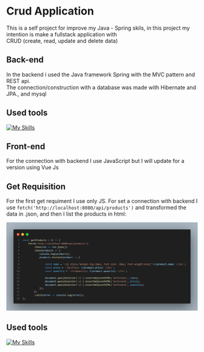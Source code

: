 # Crud Application

This is a self project for improve my Java - Spring skils, in this project my intention is make a fullstack application with <br>
CRUD (create, read, update and delete data)

## Back-end

In the backend i used the Java framework Spring with the MVC pattern and REST api. <br>
The connection/construction with a database was made with Hibernate and JPA., and mysql

## Used tools

[![My Skills](https://skillicons.dev/icons?i=postman,eclipse,mysql,java,spring&theme=dark)](https://skillicons.dev)

## Front-end

For the connection with backend I use JavaScript but I will update for a version using Vue Js

## Get Requisition


For the first get requiment I use only JS.
For set a connection with backend I use ```fetch('http://localhost:8080/api/products')``` and transformed the data in .json, and then I list the products in html:

<img width="800px" src="https://github.com/K1Melo/Crud-api/blob/main/front/img/getProducts.png?raw=true" />

## Used tools

[![My Skills](https://skillicons.dev/icons?i=js,bootstrap,html,css&theme=dark)](https://skillicons.dev)


